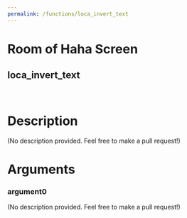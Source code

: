 ```yaml
---
permalink: /functions/loca_invert_text
---
```

# Room of Haha Screen  
## loca_invert_text  
&nbsp;  
# Description  
(No description provided. Feel free to make a pull request!) 
&nbsp;  
# Arguments
### argument0
(No description provided. Feel free to make a pull request!)
&nbsp;  



